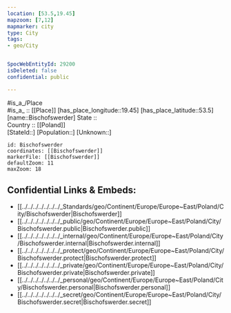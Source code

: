 ```yaml
---
location: [53.5,19.45] 
mapzoom: [7,12] 
mapmarker: city 
type: City
tags:
- geo/City


SpocWebEntityId: 29200
isDeleted: false
confidential: public

---
```

#is_a_/Place  
#is_a_ :: [[Place]] 
[has_place_longitude::19.45] 
[has_place_latitude::53.5] 
[name::Bischofswerder] 
State ::  
Country :: [[Poland]]  
[StateId::] 
[Population::] 
[Unknown::] 


```leaflet
id: Bischofswerder
coordinates: [[Bischofswerder]] 
markerFile: [[Bischofswerder]] 
defaultZoom: 11 
maxZoom: 18
```


## Confidential Links & Embeds: 
- [[../../../../../../../_Standards/geo/Continent/Europe/Europe~East/Poland/City/Bischofswerder|Bischofswerder]] 
- [[../../../../../../../_public/geo/Continent/Europe/Europe~East/Poland/City/Bischofswerder.public|Bischofswerder.public]] 
- [[../../../../../../../_internal/geo/Continent/Europe/Europe~East/Poland/City/Bischofswerder.internal|Bischofswerder.internal]] 
- [[../../../../../../../_protect/geo/Continent/Europe/Europe~East/Poland/City/Bischofswerder.protect|Bischofswerder.protect]] 
- [[../../../../../../../_private/geo/Continent/Europe/Europe~East/Poland/City/Bischofswerder.private|Bischofswerder.private]] 
- [[../../../../../../../_personal/geo/Continent/Europe/Europe~East/Poland/City/Bischofswerder.personal|Bischofswerder.personal]] 
- [[../../../../../../../_secret/geo/Continent/Europe/Europe~East/Poland/City/Bischofswerder.secret|Bischofswerder.secret]] 
